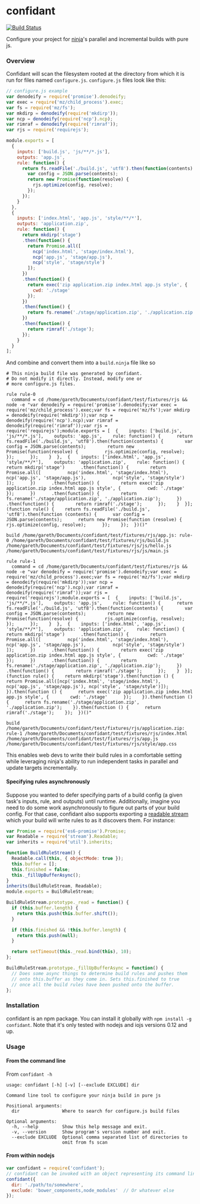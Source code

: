 # confidant

[![Build Status](https://travis-ci.org/gaye/confidant.png?branch=master)](https://travis-ci.org/gaye/confidant)

Configure your project for [ninja](https://martine.github.io/ninja/)'s parallel and incremental builds with pure js.

### Overview

Confidant will scan the filesystem rooted at the directory from which it
is run for files named `configure.js`. `configure.js` files look like this:

```js
// configure.js example
var denodeify = require('promise').denodeify;
var exec = require('mz/child_process').exec;
var fs = require('mz/fs');
var mkdirp = denodeify(require('mkdirp'));
var ncp = denodeify(require('ncp').ncp);
var rimraf = denodeify(require('rimraf'));
var rjs = require('requirejs');

module.exports = [
  {
    inputs: ['build.js', 'js/**/*.js'],
    outputs: 'app.js',
    rule: function() {
      return fs.readFile('./build.js', 'utf8').then(function(contents) {
        var config = JSON.parse(contents);
        return new Promise(function(resolve) {
          rjs.optimize(config, resolve);
        });
      });
    }
  },
  {
    inputs: ['index.html', 'app.js', 'style/**/*'],
    outputs: 'application.zip',
    rule: function() {
      return mkdirp('stage')
      .then(function() {
        return Promise.all([
          ncp('index.html', 'stage/index.html'),
          ncp('app.js', 'stage/app.js'),
          ncp('style', 'stage/style')
        ]);
      })
      .then(function() {
        return exec('zip application.zip index.html app.js style', {
          cwd: './stage'
        });
      })
      .then(function() {
        return fs.rename('./stage/application.zip', './application.zip');
      })
      .then(function() {
        return rimraf('./stage');
      });
    }
  }
];
```

And combine and convert them into a `build.ninja` file like so

```
# This ninja build file was generated by confidant.
# Do not modify it directly. Instead, modify one or
# more configure.js files.

rule rule-0
  command = cd /home/gareth/Documents/confidant/test/fixtures/rjs && node -e "var denodeify = require('promise').denodeify;var exec = require('mz/child_process').exec;var fs = require('mz/fs');var mkdirp = denodeify(require('mkdirp'));var ncp = denodeify(require('ncp').ncp);var rimraf = denodeify(require('rimraf'));var rjs = require('requirejs');module.exports = [  {    inputs: ['build.js', 'js/**/*.js'],    outputs: 'app.js',    rule: function() {      return fs.readFile('./build.js', 'utf8').then(function(contents) {        var config = JSON.parse(contents);        return new Promise(function(resolve) {          rjs.optimize(config, resolve);        });      });    }  },  {    inputs: ['index.html', 'app.js', 'style/**/*'],    outputs: 'application.zip',    rule: function() {      return mkdirp('stage')      .then(function() {        return Promise.all([          ncp('index.html', 'stage/index.html'),          ncp('app.js', 'stage/app.js'),          ncp('style', 'stage/style')        ]);      })      .then(function() {        return exec('zip application.zip index.html app.js style', {          cwd: './stage'        });      })      .then(function() {        return fs.rename('./stage/application.zip', './application.zip');      })      .then(function() {        return rimraf('./stage');      });    }  }];(function rule() {    return fs.readFile('./build.js', 'utf8').then(function (contents) {      var config = JSON.parse(contents);      return new Promise(function (resolve) {        rjs.optimize(config, resolve);      });    });  })()"

build /home/gareth/Documents/confidant/test/fixtures/rjs/app.js: rule-0 /home/gareth/Documents/confidant/test/fixtures/rjs/build.js /home/gareth/Documents/confidant/test/fixtures/rjs/js/hello.js /home/gareth/Documents/confidant/test/fixtures/rjs/js/main.js

rule rule-1
  command = cd /home/gareth/Documents/confidant/test/fixtures/rjs && node -e "var denodeify = require('promise').denodeify;var exec = require('mz/child_process').exec;var fs = require('mz/fs');var mkdirp = denodeify(require('mkdirp'));var ncp = denodeify(require('ncp').ncp);var rimraf = denodeify(require('rimraf'));var rjs = require('requirejs');module.exports = [  {    inputs: ['build.js', 'js/**/*.js'],    outputs: 'app.js',    rule: function() {      return fs.readFile('./build.js', 'utf8').then(function(contents) {        var config = JSON.parse(contents);        return new Promise(function(resolve) {          rjs.optimize(config, resolve);        });      });    }  },  {    inputs: ['index.html', 'app.js', 'style/**/*'],    outputs: 'application.zip',    rule: function() {      return mkdirp('stage')      .then(function() {        return Promise.all([          ncp('index.html', 'stage/index.html'),          ncp('app.js', 'stage/app.js'),          ncp('style', 'stage/style')        ]);      })      .then(function() {        return exec('zip application.zip index.html app.js style', {          cwd: './stage'        });      })      .then(function() {        return fs.rename('./stage/application.zip', './application.zip');      })      .then(function() {        return rimraf('./stage');      });    }  }];(function rule() {    return mkdirp('stage').then(function () {      return Promise.all([ncp('index.html', 'stage/index.html'), ncp('app.js', 'stage/app.js'), ncp('style', 'stage/style')]);    }).then(function () {      return exec('zip application.zip index.html app.js style', {        cwd: './stage'      });    }).then(function () {      return fs.rename('./stage/application.zip', './application.zip');    }).then(function () {      return rimraf('./stage');    });  })()"

build /home/gareth/Documents/confidant/test/fixtures/rjs/application.zip: rule-1 /home/gareth/Documents/confidant/test/fixtures/rjs/index.html /home/gareth/Documents/confidant/test/fixtures/rjs/app.js /home/gareth/Documents/confidant/test/fixtures/rjs/style/app.css
```

This enables web devs to write their build rules in a comfortable
setting while leveraging ninja's ability to run independent tasks in
parallel and update targets incrementally.

#### Specifying rules asynchronously

Suppose you wanted to defer specifying parts of a build config (a given
task's inputs, rule, and outputs) until runtime. Additionally, imagine
you need to do some work asynchronously to figure out parts of your
build config. For that case, confidant also supports exporting a [readable
stream](https://nodejs.org/api/stream.html#stream_class_stream_readable)
which your build will write rules to as it discovers them. For instance:

```js
var Promise = require('es6-promise').Promise;
var Readable = require('stream').Readable;
var inherits = require('util').inherits;

function BuildRuleStream() {
  Readable.call(this, { objectMode: true });
  this.buffer = [];
  this.finished = false;
  this._fillUpBufferAsync();
}
inherits(BuildRuleStream, Readable);
module.exports = BuildRuleStream;

BuildRuleStream.prototype._read = function() {
  if (this.buffer.length) {
    return this.push(this.buffer.shift());
  }

  if (this.finished && !this.buffer.length) {
    return this.push(null);
  }

  return setTimeout(this._read.bind(this), 10);
};

BuildRuleStream.prototype._fillUpBufferAsync = function() {
  // Does some async things to determine build rules and pushes them
  // onto this.buffer as they come in. Sets this.finished to true
  // once all the build rules have been pushed onto the buffer.
};
```

### Installation

confidant is an npm package. You can install it globally with `npm
install -g confidant`. Note that it's only tested with nodejs and iojs
versions 0.12 and up.

### Usage

#### From the command line

From `confidant -h`

```
usage: confidant [-h] [-v] [--exclude EXCLUDE] dir

Command line tool to configure your ninja build in pure js

Positional arguments:
  dir                Where to search for configure.js build files

Optional arguments:
  -h, --help         Show this help message and exit.
  -v, --version      Show program's version number and exit.
  --exclude EXCLUDE  Optional comma separated list of directories to
                     omit from fs scan
```

#### From within nodejs

```js
var confidant = require('confidant');
// confidant can be invoked with an object representing its command line args
confidant({
  dir: './path/to/somewhere',
  exclude: 'bower_components,node_modules'  // Or whatever else
});
```
